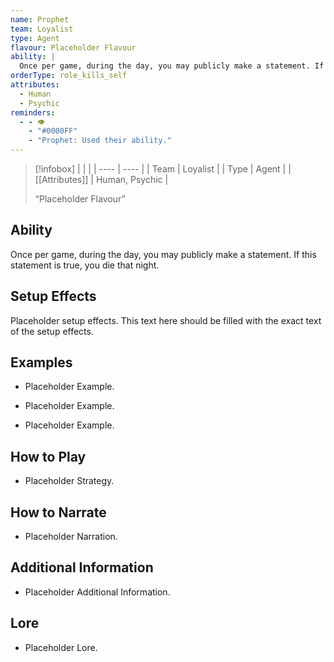 ```yaml
---
name: Prophet
team: Loyalist
type: Agent
flavour: Placeholder Flavour
ability: |
  Once per game, during the day, you may publicly make a statement. If this statement is true, you die that night.
orderType: role_kills_self
attributes:
  - Human
  - Psychic
reminders:
  - - 👁️
    - "#0000FF"
    - "Prophet: Used their ability."
---
```

> [!infobox]
> |  |  |
> | ---- | ---- |
> | Team | Loyalist |
> | Type | Agent |
> | [[Attributes]] | Human, Psychic |
> 
>  “Placeholder Flavour”

## Ability
Once per game, during the day, you may publicly make a statement. If this statement is true, you die that night.

## Setup Effects
Placeholder setup effects. This text here should be filled with the exact text of the setup effects.

## Examples
- Placeholder Example.

- Placeholder Example.

- Placeholder Example.

## How to Play
- Placeholder Strategy.

## How to Narrate
- Placeholder Narration.

## Additional Information
- Placeholder Additional Information.

## Lore
- Placeholder Lore.